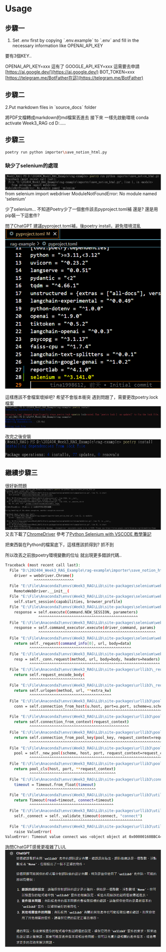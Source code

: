 # Usage

## 步驟一

1. Set .env first by copying ˋ.env.exampleˋ to ˋ.envˋ and fill in the necessary information like OPENAI_API_KEY

要有3個KEY..

OPENAI_API_KEY=xxx  這有了
GOOGLE_API_KEY=xxx 這需要去申請 [https://ai.google.dev/](https://ai.google.dev/)
BOT_TOKEN=xxx  [https://telegram.me/BotFather在這](https://telegram.me/BotFather)

## 步驟二

2.Put markdown files in ˋsource_docsˋ folder

將PDF文檔轉成markdown的md檔案丟進去
接下來
一樣先啟動環境
conda activate Week3_RAG
cd D:\.....

## 步驟三

```bash
poetry run python importer\save_notion_html.py
```

### 缺少了selenium的處理

![Image text](https://raw.githubusercontent.com/z-institute/AI-Dev-Batch-1-HW/Z24049001/w3/Individual/coding/image/Week3HW_pic01.PNG)
from selenium import webdriver
ModuleNotFoundError: No module named 'selenium'

少了selenium... 不知道Poetry少了一個套件該去pyproject.toml補 還是? 還是用pip裝一下這套件?

問了ChatGPT 建議pyproject.toml補，後poetry install，避免環境混亂
![Image text](https://raw.githubusercontent.com/z-institute/AI-Dev-Batch-1-HW/Z24049001/w3/Individual/coding/image/Week3HW_pic02.PNG)

這樣應該不會檔案壞掉吧? 希望不會版本衝突
遇到問題了，需要更改poetry.lock檔案
![Image text](https://raw.githubusercontent.com/z-institute/AI-Dev-Batch-1-HW/Z24049001/w3/Individual/coding/image/Week3HW_pic03.PNG)

改完之後安裝
![Image text](https://raw.githubusercontent.com/z-institute/AI-Dev-Batch-1-HW/Z24049001/w3/Individual/coding/image/Week3HW_pic04.PNG)

## 繼續步驟三

很好新問題
![Image text](https://raw.githubusercontent.com/z-institute/AI-Dev-Batch-1-HW/Z24049001/w3/Individual/coding/image/Week3HW_pic05.PNG)
又去下載了[ChromeDriver](https://chromedriver.chromium.org/downloads)
參考了[Python Selenium with VSCODE 教學筆記](https://hackmd.io/@FortesHuang/S1V6jrvet#%E4%B8%89%E3%80%81%E5%AE%89%E8%A3%9D-WebDriver)

把東西裝在Python的檔案底下，這樣應該抓得到? 抓不到

所以改丟之前放poetry環境變數的位址 就出現更多錯誤代碼..

```bash
Traceback (most recent call last):
  File "D:\202404_Week3_RAG_Example\rag-example\importer\save_notion_html.py", line 12, in <module>
    driver = webdriver.Chrome()
             ^^^^^^^^^^^^^^^^^^
  File "E:\File\Anaconda3\envs\Week3_RAG\Lib\site-packages\selenium\webdriver\chrome\webdriver.py", line 76, in __init__
    RemoteWebDriver.__init__(
  File "E:\File\Anaconda3\envs\Week3_RAG\Lib\site-packages\selenium\webdriver\remote\webdriver.py", line 157, in __init__
    self.start_session(capabilities, browser_profile)
  File "E:\File\Anaconda3\envs\Week3_RAG\Lib\site-packages\selenium\webdriver\remote\webdriver.py", line 252, in start_session
    response = self.execute(Command.NEW_SESSION, parameters)
               ^^^^^^^^^^^^^^^^^^^^^^^^^^^^^^^^^^^^^^^^^^^^^
  File "E:\File\Anaconda3\envs\Week3_RAG\Lib\site-packages\selenium\webdriver\remote\webdriver.py", line 319, in execute
    response = self.command_executor.execute(driver_command, params)
               ^^^^^^^^^^^^^^^^^^^^^^^^^^^^^^^^^^^^^^^^^^^^^^^^^^^^^
  File "E:\File\Anaconda3\envs\Week3_RAG\Lib\site-packages\selenium\webdriver\remote\remote_connection.py", line 374, in execute
    return self._request(command_info[0], url, body=data)
           ^^^^^^^^^^^^^^^^^^^^^^^^^^^^^^^^^^^^^^^^^^^^^^
  File "E:\File\Anaconda3\envs\Week3_RAG\Lib\site-packages\selenium\webdriver\remote\remote_connection.py", line 397, in _request
    resp = self._conn.request(method, url, body=body, headers=headers)
           ^^^^^^^^^^^^^^^^^^^^^^^^^^^^^^^^^^^^^^^^^^^^^^^^^^^^^^^^^^^
  File "E:\File\Anaconda3\envs\Week3_RAG\Lib\site-packages\urllib3\_request_methods.py", line 144, in request
    return self.request_encode_body(
           ^^^^^^^^^^^^^^^^^^^^^^^^^
  File "E:\File\Anaconda3\envs\Week3_RAG\Lib\site-packages\urllib3\_request_methods.py", line 279, in request_encode_body
    return self.urlopen(method, url, **extra_kw)
           ^^^^^^^^^^^^^^^^^^^^^^^^^^^^^^^^^^^^^
  File "E:\File\Anaconda3\envs\Week3_RAG\Lib\site-packages\urllib3\poolmanager.py", line 433, in urlopen
    conn = self.connection_from_host(u.host, port=u.port, scheme=u.scheme)
           ^^^^^^^^^^^^^^^^^^^^^^^^^^^^^^^^^^^^^^^^^^^^^^^^^^^^^^^^^^^^^^^
  File "E:\File\Anaconda3\envs\Week3_RAG\Lib\site-packages\urllib3\poolmanager.py", line 304, in connection_from_host
    return self.connection_from_context(request_context)
           ^^^^^^^^^^^^^^^^^^^^^^^^^^^^^^^^^^^^^^^^^^^^^
  File "E:\File\Anaconda3\envs\Week3_RAG\Lib\site-packages\urllib3\poolmanager.py", line 329, in connection_from_context
    return self.connection_from_pool_key(pool_key, request_context=request_context)
           ^^^^^^^^^^^^^^^^^^^^^^^^^^^^^^^^^^^^^^^^^^^^^^^^^^^^^^^^^^^^^^^^^^^^^^^^
  File "E:\File\Anaconda3\envs\Week3_RAG\Lib\site-packages\urllib3\poolmanager.py", line 352, in connection_from_pool_key
    pool = self._new_pool(scheme, host, port, request_context=request_context)
           ^^^^^^^^^^^^^^^^^^^^^^^^^^^^^^^^^^^^^^^^^^^^^^^^^^^^^^^^^^^^^^^^^^^
  File "E:\File\Anaconda3\envs\Week3_RAG\Lib\site-packages\urllib3\poolmanager.py", line 266, in _new_pool
    return pool_cls(host, port, **request_context)
           ^^^^^^^^^^^^^^^^^^^^^^^^^^^^^^^^^^^^^^^
  File "E:\File\Anaconda3\envs\Week3_RAG\Lib\site-packages\urllib3\connectionpool.py", line 196, in __init__
    timeout = Timeout.from_float(timeout)
              ^^^^^^^^^^^^^^^^^^^^^^^^^^^
  File "E:\File\Anaconda3\envs\Week3_RAG\Lib\site-packages\urllib3\util\timeout.py", line 186, in from_float
    return Timeout(read=timeout, connect=timeout)
           ^^^^^^^^^^^^^^^^^^^^^^^^^^^^^^^^^^^^^^
  File "E:\File\Anaconda3\envs\Week3_RAG\Lib\site-packages\urllib3\util\timeout.py", line 115, in __init__
    self._connect = self._validate_timeout(connect, "connect")
                    ^^^^^^^^^^^^^^^^^^^^^^^^^^^^^^^^^^^^^^^^^^
  File "E:\File\Anaconda3\envs\Week3_RAG\Lib\site-packages\urllib3\util\timeout.py", line 152, in _validate_timeout
    raise ValueError(
ValueError: Timeout value connect was <object object at 0x00000160BBC44570>, but it must be an int, float or None.
```

詢問ChatGPT感覺更複雜了LUL
![Image text](https://raw.githubusercontent.com/z-institute/AI-Dev-Batch-1-HW/Z24049001/w3/Individual/coding/image/Week3HW_pic06.PNG)
